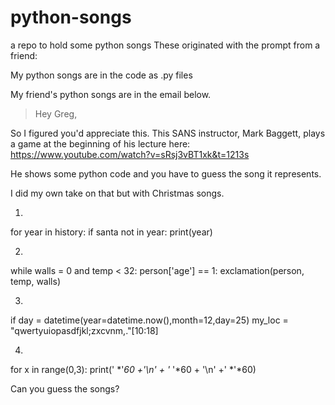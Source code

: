 # python-songs
a repo to hold some python songs
These originated with the prompt from a friend:

My python songs are in the code as .py files

My friend's python songs are in the email below.

>Hey Greg,

So I figured you'd appreciate this.  This SANS instructor, Mark Baggett, plays a game at the beginning of his lecture here: https://www.youtube.com/watch?v=sRsj3vBT1xk&t=1213s

He shows some python code and you have to guess the song it represents.

I did my own take on that but with Christmas songs.  

1) 
for year in history:
    if santa not in year:
        print(year)

2) 
while walls = 0 and temp < 32:
    person['age'] == 1:
    exclamation(person, temp, walls)

3) 
if day = datetime(year=datetime.now(),month=12,day=25)
    my_loc = "qwertyuiopasdfjkl;zxcvnm,."[10:18] 

4) 
for x in range(0,3):
    print(' *'*60 +'\n' + '* '*60 + '\n' +' *'*60)

Can you guess the songs?
